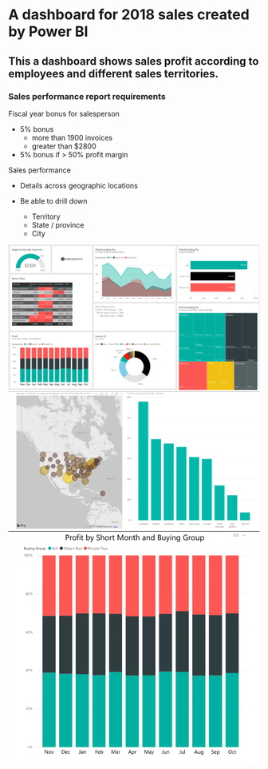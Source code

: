 # A dashboard for  2018 sales created by Power BI
## This a dashboard shows sales profit according to employees and different sales territories. 
### Sales performance report requirements 

Fiscal year bonus for salesperson
- 5% bonus 
  - more than 1900 invoices
  - greater than $2800
- 5% bonus if > 50% profit margin

Sales performance
- Details across geographic locations
- Be able to drill down

    * Territory
    * State / province
    * City
    
![alt text](image1.png)
![alt text](image2.png)
![alt text](image3.png)

